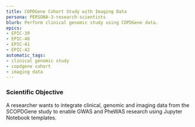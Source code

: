 ```yaml
---
title: COPDGene Cohort Study with Imaging Data
persona: PERSONA-3-research-scientists
blurb: Perform clinical genomic study using COPDGene data.
epics:
- EPIC-39
- EPIC-40
- EPIC-41
- EPIC-42
automatic_tags:
- clinical genomic study
- copdgene cohort
- imaging data
---
```

### Scientific Objective

A researcher wants to integrate clinical, genomic and imaging data from the SCOPDGene study to enable GWAS and PheWAS research using Jupyter Notebook templates.